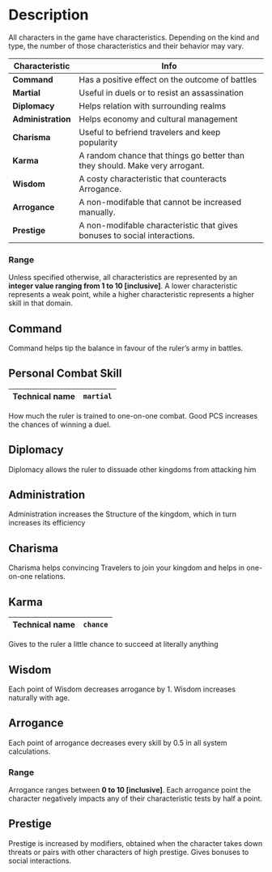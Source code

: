 <!-- TITLE: 1.1.1 Characteristics -->
<!-- SUBTITLE: A quick summary of 1.1.1 Characteristics -->

# Description
All characters in the game have characteristics. Depending on the kind and type, the number of those characteristics and their behavior may vary.

| Characteristic | Info |
| -------- | -------- |
| **Command**     |  Has a positive effect on the outcome of battles   | 
| **Martial**     |  Useful in duels or to resist an assassination  | 
| **Diplomacy**     | Helps relation with surrounding realms  | 
| **Administration**     | Helps economy and cultural management    | 
| **Charisma**     | Useful to befriend travelers and keep popularity  | 
| **Karma**     | A random chance that things go better than they should. Make very arrogant.  | 
| **Wisdom**     | A costy characteristic that counteracts Arrogance.   | 
| **Arrogance**     |   A non-modifable that cannot be increased manually.   |  
| **Prestige**     |   A non-modifable characteristic that gives bonuses to social interactions.   | 

### Range
Unless specified otherwise, all characteristics are represented by an **integer value ranging from 1 to 10 [inclusive]**.
A lower characteristic represents a weak point, while a higher characteristic represents a higher skill in that domain.
## Command
Command helps tip the balance in favour of the ruler’s army in battles. 
## Personal Combat Skill
| Technical name     | `martial`     | 
| -------- | -------- |
How much the ruler is trained to one-on-one combat. Good PCS increases the chances of winning a duel.
## Diplomacy
 Diplomacy allows the ruler to dissuade other kingdoms from attacking him
## Administration
Administration increases the Structure of the kingdom, which in turn increases its efficiency
## Charisma
Charisma helps convincing Travelers to join your kingdom and helps in one-on-one relations.
## Karma
| Technical name     | `chance`     | 
| -------- | -------- |
Gives to the ruler a little chance to succeed at literally anything
## Wisdom
Each point of Wisdom decreases arrogance by 1. Wisdom increases naturally with age.
## Arrogance
Each point of arrogance decreases every skill by 0.5 in all system calculations.
### Range
Arrogance ranges between **0 to 10 [inclusive]**.
Each arrogance point the character negatively impacts any of their characteristic tests by half a point. 
## Prestige
Prestige is increased by modifiers, obtained when the character takes down threats or pairs with other characters of high prestige.
Gives bonuses to social interactions.